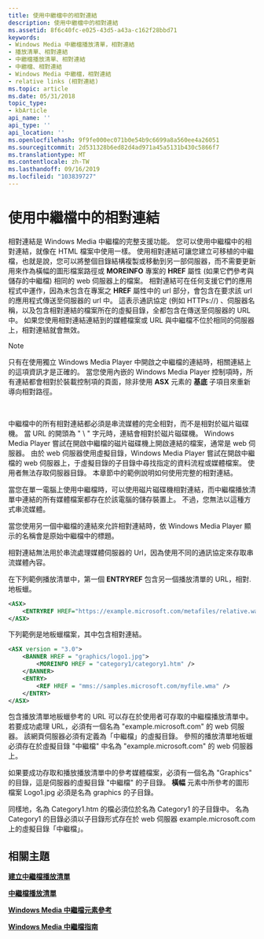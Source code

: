 ```yaml
---
title: 使用中繼檔中的相對連結
description: 使用中繼檔中的相對連結
ms.assetid: 8f6c40fc-e025-43d5-a43a-c162f28bbd71
keywords:
- Windows Media 中繼檔播放清單，相對連結
- 播放清單、相對連結
- 中繼檔播放清單、相對連結
- 中繼檔、相對連結
- Windows Media 中繼檔，相對連結
- relative links (相對連結)
ms.topic: article
ms.date: 05/31/2018
topic_type:
- kbArticle
api_name: ''
api_type: ''
api_location: ''
ms.openlocfilehash: 9f9fe000ec071b0e54b9c6699a8a560ee4a26051
ms.sourcegitcommit: 2d531328b6ed82d4ad971a45a5131b430c5866f7
ms.translationtype: MT
ms.contentlocale: zh-TW
ms.lasthandoff: 09/16/2019
ms.locfileid: "103839727"
---
```

# <a name="using-relative-links-in-metafiles"></a>使用中繼檔中的相對連結

相對連結是 Windows Media 中繼檔的完整支援功能。 您可以使用中繼檔中的相對連結，就像在 HTML 檔案中使用一樣。 使用相對連結可讓您建立可移植的中繼檔，也就是說，您可以將整個目錄結構複製或移動到另一部伺服器，而不需要更新用來作為橫幅的圖形檔案路徑或 **MOREINFO** 專案的 **HREF** 屬性 (如果它們參考與儲存的中繼檔) 相同的 web 伺服器上的檔案。 相對連結可在任何支援它們的應用程式中運作，因為未包含在專案之 **HREF** 屬性中的 url 部分，會包含在要求該 url 的應用程式傳送至伺服器的 url 中。 這表示通訊協定 (例如 HTTPs://) 、伺服器名稱，以及包含相對連結的檔案所在的虛擬目錄，全都包含在傳送至伺服器的 URL 中。 如果您使用相對連結連結到的媒體檔案或 URL 與中繼檔不位於相同的伺服器上，相對連結就會無效。

> [!Note]  
> 只有在使用獨立 Windows Media Player 中開啟之中繼檔的連結時，相關連結上的這項資訊才是正確的。 當您使用內嵌的 Windows Media Player 控制項時，所有連結都會相對於裝載控制項的頁面，除非使用 **ASX** 元素的 **基底** 子項目來重新導向相對路徑。

 

中繼檔中的所有相對連結都必須是串流媒體的完全相對，而不是相對於磁片磁碟機。 當 URL 的開頭為 " \\ " 字元時，連結會相對於磁片磁碟機。 Windows Media Player 嘗試在開啟中繼檔的磁片磁碟機上開啟連結的檔案，通常是 web 伺服器。 由於 web 伺服器使用虛擬目錄，Windows Media Player 嘗試在開啟中繼檔的 web 伺服器上，于虛擬目錄的子目錄中尋找指定的資料流程或媒體檔案。 使用者無法存取伺服器目錄。 本章節中的範例說明如何使用完整的相對連結。

當您在單一電腦上使用中繼檔時，可以使用磁片磁碟機相對連結，而中繼檔播放清單中連結的所有媒體檔案都存在於該電腦的儲存裝置上。 不過，您無法以這種方式串流媒體。

當您使用另一個中繼檔的連結來允許相對連結時，依 Windows Media Player 顯示的名稱會是原始中繼檔中的標題。

相對連結無法用於串流處理媒體伺服器的 Url，因為使用不同的通訊協定來存取串流媒體內容。

在下列範例播放清單中，第一個 **ENTRYREF** 包含另一個播放清單的 URL，相對. 地板蠟。


```XML
<ASX>
    <ENTRYREF HREF="https://example.microsoft.com/metafiles/relative.wax"/>
</ASX>

```



下列範例是地板蠟檔案，其中包含相對連結。


```XML
<ASX version = "3.0">
    <BANNER HREF = "graphics/logo1.jpg">
        <MOREINFO HREF = "category1/category1.htm" />
    </BANNER>
    <ENTRY>
        <REF HREF = "mms://samples.microsoft.com/myfile.wma" />
    </ENTRY>
</ASX>

```



包含播放清單地板蠟參考的 URL 可以存在於使用者可存取的中繼檔播放清單中。 若要成功處理 URL，必須有一個名為 "example.microsoft.com" 的 web 伺服器。 該網頁伺服器必須有定義為「中繼檔」的虛擬目錄。 參照的播放清單地板蠟必須存在於虛擬目錄 "中繼檔" 中名為 "example.microsoft.com" 的 web 伺服器上。

如果要成功存取和播放播放清單中的參考媒體檔案，必須有一個名為 "Graphics" 的目錄，這是伺服器的虛擬目錄 "中繼檔" 的子目錄。 **橫幅** 元素中所參考的圖形檔案 Logo1.jpg 必須是名為 graphics 的子目錄。

同樣地，名為 Category1.htm 的檔必須位於名為 Category1 的子目錄中。 名為 Category1 的目錄必須以子目錄形式存在於 web 伺服器 example.microsoft.com 上的虛擬目錄「中繼檔」。

## <a name="related-topics"></a>相關主題

<dl> <dt>

[**建立中繼檔播放清單**](creating-metafile-playlists.md)
</dt> <dt>

[**中繼檔播放清單**](metafile-playlists.md)
</dt> <dt>

[**Windows Media 中繼檔元素參考**](windows-media-metafile-elements-reference.md)
</dt> <dt>

[**Windows Media 中繼檔指南**](windows-media-metafile-guide.md)
</dt> </dl>

 

 





